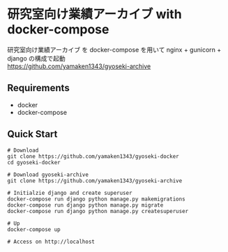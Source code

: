 # 研究室向け業績アーカイブ with docker-compose
研究室向け業績アーカイブ を docker-compose を用いて nginx + gunicorn + django の構成で起動  
https://github.com/yamaken1343/gyoseki-archive 

## Requirements
- docker
- docker-compose

## Quick Start
```
# Download
git clone https://github.com/yamaken1343/gyoseki-docker
cd gyoseki-docker

# Download gyoseki-archive
git clone https://github.com/yamaken1343/gyoseki-archive

# Initialzie django and create superuser
docker-compose run django python manage.py makemigrations
docker-compose run django python manage.py migrate
docker-compose run django python manage.py createsuperuser

# Up
docker-compose up

# Access on http://localhost
```
